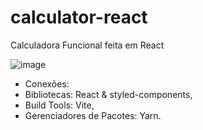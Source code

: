 # calculator-react
Calculadora Funcional feita em React

![image](https://github.com/user-attachments/assets/34ccb3a7-61c0-4273-b52f-11eae68dcb1c)

-  Conexões:
-    Bibliotecas: React & styled-components,
-    Build Tools: Vite,
-    Gerenciadores de Pacotes: Yarn.
